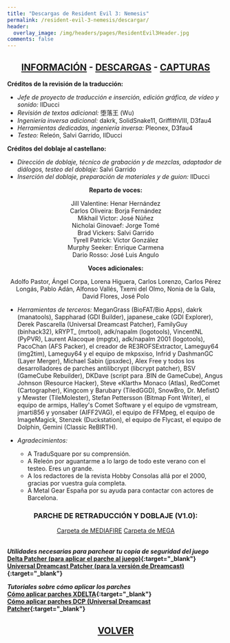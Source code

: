 ```yaml
---
title: "Descargas de Resident Evil 3: Nemesis"
permalink: /resident-evil-3-nemesis/descargar/
header:
  overlay_image: /img/headers/pages/ResidentEvil3Header.jpg
comments: false
---
```


<h2 style="text-align: center;"><strong><a href="/resident-evil-3-nemesis/informacion/">INFORMACIÓN</a> - <a href="/resident-evil-3-nemesis/descargar/">DESCARGAS</a> - <a href="/resident-evil-3-nemesis/capturas/">CAPTURAS</a></strong></h2>

**Créditos de la revisión de la traducción:**
 - *Jefe de proyecto de traducción e inserción, edición gráfica, de vídeo y sonido:* IlDucci
 - *Revisión de textos adicional:* 堕落王 (Wu)
 - *Ingeniería inversa adicional:* dakrk, SolidSnake11, GriffithVIII, D3fau4
 - *Herramientas dedicadas, ingeniería inversa:* Pleonex, D3fau4
 - *Testeo:* Releón, Salvi Garrido, IlDucci

**Créditos del doblaje al castellano:**
 - *Dirección de doblaje, técnico de grabación y de mezclas, adaptador de diálogos, testeo del doblaje:* Salvi Garrido
 - *Inserción del doblaje, preparación de materiales y de guion:* IlDucci

<center>
<b>Reparto de voces:</b><br>

Jill Valentine: Henar Hernández<br>
Carlos Oliveira: Borja Fernández<br>
Mikhail Victor: José Núñez<br>
Nicholai Ginovaef: Jorge Tomé<br>
Brad Vickers: Salvi Garrido<br>
Tyrell Patrick: Víctor González<br>
Murphy Seeker: Enrique Carmena<br>
Dario Rosso: José Luis Angulo<br>

<b>Voces adicionales:</b><br>

Adolfo Pastor, Ángel Corpa, Lorena Higuera, Carlos Lorenzo, Carlos Pérez Longás, Pablo Adán, Alfonso Vallés, Txemi del Olmo, Nonia de la Gala, David Flores, José Polo
<br>

</center>

 - *Herramientas de terceros:* MeganGrass (BioFAT/Bio Apps), dakrk (manatools), Sappharad (GDI Builder), 
japanese_cake (GDI Explorer), Derek Pascarella (Universal Dreamcast 
Patcher), FamilyGuy (binhack32), kRYPT_ (mrtool), adk/napalm (logotools), 
VincentNL (PyPVR), Laurent Alacoque (mpgtx), adk/napalm 2001 (logotools), 
PacoChan (AFS Packer), el creador de RE3ROFSExtractor, Lameguy64 (img2tim), 
Lameguy64 y el equipo de mkpsxiso, Infrid y DashmanGC (Layer Merger), 
Michael Sabin (jpsxdec), Alex Free y todos los desarrolladores de parches 
antilibcrypt (libcrypt patcher), BSV (GameCube Rebuilder), DKDave (script 
para .BIN de GameCube), Angus Johnson (Resource Hacker), Steve «Klarth» 
Monaco (Atlas), RedComet (Cartographer), Kingcom y Barubary (TiledGGD), 
SnowBro, Dr. MefistO y Mewster (TileMolester), Stefan Pettersson (Bitmap 
Font Writer), el equipo de armips, Halley's Comet Software y el equipo de 
vgmstream, jmarti856 y yonsaber (AIFF2VAG), el equipo de FFMpeg, el equipo 
de ImageMagick, Stenzek (Duckstation), el equipo de Flycast, el equipo de 
Dolphin, Gemini (Classic ReBIRTH).

 - *Agradecimientos:*
   - A TraduSquare por su comprensión.
   - A Releón por aguantarme a lo largo de todo este verano con el testeo. Eres un grande.
   - A los redactores de la revista Hobby Consolas allá por el 2000, gracias por vuestra guía completa.
   - A Metal Gear España por su ayuda para contactar con actores de Barcelona.

<h3 style="text-align: center;">PARCHE DE RETRADUCCIÓN Y DOBLAJE (V1.0):</h3>

<center>
<a href="https://www.mediafire.com/folder/ztbaswimeb1ft/RE3_DOB" class="btn btn--primary btn--x-large" target="_blank">Carpeta de MEDIAFIRE</a> <a href="https://mega.nz/folder/scF2HYzA#gWX9i4r30g0VgSHr_-aeyA" class="btn btn--primary btn--x-large" target="_blank">Carpeta de MEGA</a>
</center><br>

_**Utilidades necesarias para parchear tu copia de seguridad del juego**_  
**[Delta Patcher (para aplicar el parche al juego)](https://github.com/marco-calautti/DeltaPatcher/releases){:target="_blank"}**  
**[Universal Dreamcast Patcher (para la versión de Dreamcast)](https://github.com/DerekPascarella/UniversalDreamcastPatcher/releases){:target="_blank"}**

_**Tutoriales sobre cómo aplicar los parches**_  
**[Cómo aplicar parches XDELTA](https://www.youtube.com/watch?v=KZkYtv9CT0s){:target="_blank"}**  
**[Cómo aplicar parches DCP (Universal Dreamcast Patcher](https://www.youtube.com/watch?v=Y-kUZIm_EOU){:target="_blank"}**

<h2 style="text-align: center;"><a href="/resident-evil-3-nemesis/"><strong>VOLVER</strong></a></h2>


